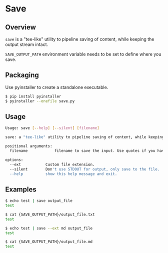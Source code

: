 # Save

## Overview


`save` is a "tee-like" utility to pipeline saving of content, while keeping the output stream intact.

`SAVE_OUTPUT_PATH` environment variable needs to be set to define where you save.

## Packaging

Use pyinstaller to create a standalone executable.

```bash
$ pip install pyinstaller
$ pyinstaller --onefile save.py
```

## Usage

```bash
Usage: save [--help] [--silent] [filename]

save: a "tee-like" utility to pipeline saving of content, while keeping the output stream intact.

positional arguments:
  filename            filename to save the input. Use quotes if you have spaces. Resulting format is filename.txt by default

options:
  --ext           Custom file extension.
  --silent        Don't use STDOUT for output, only save to the file.
  --help          show this help message and exit.
```

## Examples

```bash
$ echo test | save output_file
test

$ cat {SAVE_OUTPUT_PATH}/output_file.txt
test
```

```bash
$ echo test | save --ext md output_file
test

$ cat {SAVE_OUTPUT_PATH}/output_file.md
test
```
